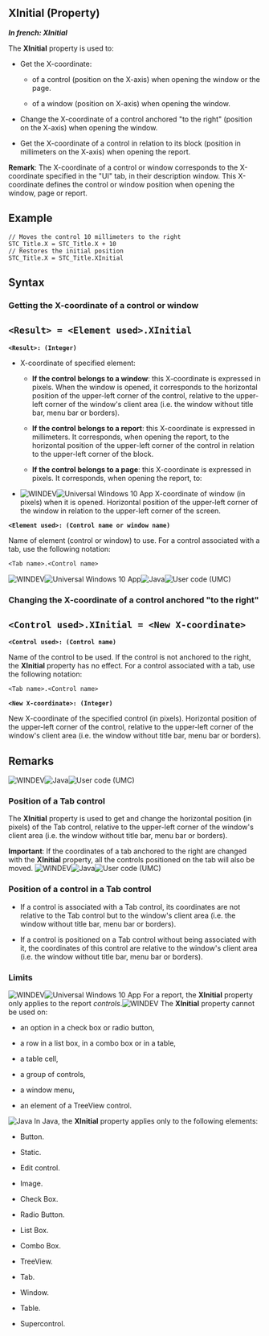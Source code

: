 


## XInitial (Property)

***In french: XInitial***
	



<a name="XUse"></a>
<a name="Use"></a>
<a name="description"></a>
The **XInitial** property is used to:

- Get the X-coordinate: 

	- of a control (position on the X-axis) when opening the window or the page.

	- of a window (position on X-axis) when opening the window. 




- Change the X-coordinate of a control anchored "to the right" (position on the X-axis) when opening the window.

- Get the X-coordinate of a control in relation to its block (position in millimeters on the X-axis) when opening the report.




**Remark**: The X-coordinate of a control or window corresponds to the X-coordinate specified in the "UI" tab, in their description window.
This X-coordinate defines the control or window position when opening the window, page or report.




<a name="Example1"></a>
<a name="sample_code"></a>

## Example


```wl
// Moves the control 10 millimeters to the right
STC_Title.X = STC_Title.X + 10
// Restores the initial position
STC_Title.X = STC_Title.XInitial
```

<a name="XSYNTAX"></a>
<a name="SYNTAX1"></a>

## Syntax

### Getting the X-coordinate of a control or window

`<Result> = <Element used>.XInitial`
---

**`<Result>: (Integer)`**



- X-coordinate of specified element: 

	- **If the control belongs to a window**: this X-coordinate is expressed in pixels. When the window is opened, it corresponds to the horizontal position of the upper-left corner of the control, relative to the upper-left corner of the window's client area (i.e. the window without title bar, menu bar or borders).

	- **If the control belongs to a report**: this X-coordinate is expressed in millimeters. It corresponds, when opening the report, to the horizontal position of the upper-left corner of the control in relation to the upper-left corner of the block.

	- **If the control belongs to a page**: this X-coordinate is expressed in pixels. It corresponds, when opening the report, to: 




- ![WINDEV](https://doc.pcsoft.fr/ext/images/us/WD.png)![Universal Windows 10 App](https://doc.pcsoft.fr/ext/images/us/UNIVERSALAPP.png) X-coordinate of window (in pixels) when it is opened. Horizontal position of the upper-left corner of the window in relation to the upper-left corner of the screen.




**`<Element used>: (Control name or window name)`**

Name of element (control or window) to use. 
For a control associated with a tab, use the following notation: 

```txt
<Tab name>.<Control name>
```



<a name="SYNTAX2"></a>
![WINDEV](https://doc.pcsoft.fr/ext/images/us/WD.png)![Universal Windows 10 App](https://doc.pcsoft.fr/ext/images/us/UNIVERSALAPP.png)![Java](https://doc.pcsoft.fr/ext/images/us/JAVA.png)![User code (UMC)](https://doc.pcsoft.fr/ext/images/us/MCU.png) 
### Changing the X-coordinate of a control anchored "to the right"

`<Control used>.XInitial = <New X-coordinate>`
---

**`<Control used>: (Control name)`**

Name of the control to be used. If the control is not anchored to the right, the **XInitial** property has no effect. 
For a control associated with a tab, use the following notation: 

```txt
<Tab name>.<Control name>
```


**`<New X-coordinate>: (Integer)`**

New X-coordinate of the specified control (in pixels). Horizontal position of the upper-left corner of the control, relative to the upper-left corner of the window's client area (i.e. the window without title bar, menu bar or borders).  



<a name="NOTE0"></a>
<a name="NOTE0_1"></a>

## Remarks
![WINDEV](https://doc.pcsoft.fr/ext/images/us/WD.png)![Java](https://doc.pcsoft.fr/ext/images/us/JAVA.png)![User code (UMC)](https://doc.pcsoft.fr/ext/images/us/MCU.png) 

### Position of a Tab control
<a name="position_tab_control_ELTPARAGRAPHE000139"></a>

The **XInitial** property is used to get and change the horizontal position (in pixels) of the Tab control, relative to the upper-left corner of the window's client area (i.e. the window without title bar, menu bar or borders).

**Important**: If the coordinates of a tab anchored to the right are changed with the **XInitial** property, all the controls positioned on the tab will also be moved.
<a name="NOTE0_2"></a>
![WINDEV](https://doc.pcsoft.fr/ext/images/us/WD.png)![Java](https://doc.pcsoft.fr/ext/images/us/JAVA.png)![User code (UMC)](https://doc.pcsoft.fr/ext/images/us/MCU.png) 

### Position of a control in a Tab control
<a name="position_control_tab_control_ELTPARAGRAPHE000154"></a>

- If a control is associated with a Tab control, its coordinates are not relative to the Tab control but to the window's client area (i.e. the window without title bar, menu bar or borders).

- If a control is positioned on a Tab control without being associated with it, the coordinates of this control are relative to the window's client area (i.e. the window without title bar, menu bar or borders).



<a name="NOTE0_3"></a>


### Limits
<a name="limits_ELTPARAGRAPHE000162"></a>

![WINDEV](https://doc.pcsoft.fr/ext/images/us/WD.png)![Universal Windows 10 App](https://doc.pcsoft.fr/ext/images/us/UNIVERSALAPP.png) For a report, the **XInitial** property only applies to the report *controls*.![WINDEV](https://doc.pcsoft.fr/ext/images/us/WD.png) The **XInitial** property cannot be used on:

- an option in a check box or radio button,

- a row in a list box, in a combo box or in a table,

- a table cell,

- a group of controls,

- a window menu,

- an element of a TreeView control.


![Java](https://doc.pcsoft.fr/ext/images/us/JAVA.png) In Java, the **XInitial** property applies only to the following elements:

- Button.

- Static.

- Edit control.

- Image.

- Check Box.

- Radio Button.

- List Box.

- Combo Box.

- TreeView.

- Tab.

- Window.

- Table.

- Supercontrol.





